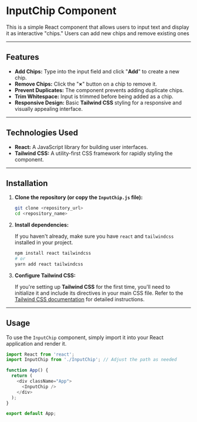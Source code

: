 # InputChip Component

This is a simple React component that allows users to input text and display it as interactive "chips." Users can add new chips and remove existing ones

---

## Features
* **Add Chips:** Type into the input field and click "**Add**" to create a new chip.
* **Remove Chips:** Click the "**×**" button on a chip to remove it.
* **Prevent Duplicates:** The component prevents adding duplicate chips.
* **Trim Whitespace:** Input is trimmed before being added as a chip.
* **Responsive Design:** Basic **Tailwind CSS** styling for a responsive and visually appealing interface.

---

## Technologies Used

* **React:** A JavaScript library for building user interfaces.
* **Tailwind CSS:** A utility-first CSS framework for rapidly styling the component.

---

## Installation

1.  **Clone the repository (or copy the `InputChip.js` file):**

    ```bash
    git clone <repository_url>
    cd <repository_name>
    ```

2.  **Install dependencies:**

    If you haven't already, make sure you have `react` and `tailwindcss` installed in your project.

    ```bash
    npm install react tailwindcss
    # or
    yarn add react tailwindcss
    ```

3.  **Configure Tailwind CSS:**

    If you're setting up **Tailwind CSS** for the first time, you'll need to initialize it and include its directives in your main CSS file. Refer to the [Tailwind CSS documentation](https://tailwindcss.com/docs/installation) for detailed instructions.

---

## Usage

To use the `InputChip` component, simply import it into your React application and render it.

```javascript
import React from 'react';
import InputChip from './InputChip'; // Adjust the path as needed

function App() {
  return (
    <div className="App">
      <InputChip />
    </div>
  );
}

export default App;
